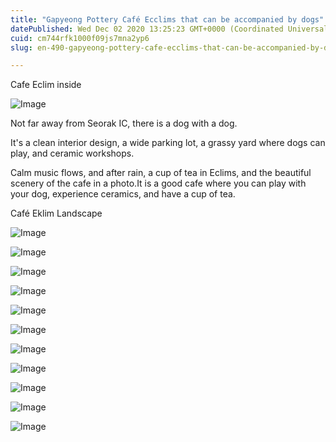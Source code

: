 ```yaml
---
title: "Gapyeong Pottery Café Ecclims that can be accompanied by dogs"
datePublished: Wed Dec 02 2020 13:25:23 GMT+0000 (Coordinated Universal Time)
cuid: cm744rfk1000f09js7mna2yp6
slug: en-490-gapyeong-pottery-cafe-ecclims-that-can-be-accompanied-by-dogs

---
```



Cafe Eclim inside

![Image](https://cdn.hashnode.com/res/hashnode/image/upload/v1739498926844/c45771bd-4bab-4242-abbb-98f568bcfef3.jpeg)

Not far away from Seorak IC, there is a dog with a dog.

It's a clean interior design, a wide parking lot, a grassy yard where dogs can play, and ceramic workshops.

Calm music flows, and after rain, a cup of tea in Eclims, and the beautiful scenery of the cafe in a photo.It is a good cafe where you can play with your dog, experience ceramics, and have a cup of tea.

Café Eklim Landscape

![Image](https://cdn.hashnode.com/res/hashnode/image/upload/v1739498928671/010346f4-e831-4c59-b7a3-13b6a0ef33b2.jpeg)

![Image](https://cdn.hashnode.com/res/hashnode/image/upload/v1739498930681/304f071e-09ec-470f-93c0-54a0ec16c974.jpeg)

![Image](https://cdn.hashnode.com/res/hashnode/image/upload/v1739498932575/eb0d3ecf-ea8b-4aa4-8417-5c6d34e6e907.jpeg)

![Image](https://cdn.hashnode.com/res/hashnode/image/upload/v1739498934878/c1058e6a-62a2-48e8-a67b-a52a4d457c45.jpeg)

![Image](https://cdn.hashnode.com/res/hashnode/image/upload/v1739498936851/f6cde5a9-3da2-4124-b218-0b4b72fab0f9.jpeg)

![Image](https://cdn.hashnode.com/res/hashnode/image/upload/v1739498938338/4740335b-e1f7-41fb-95e6-857f308c6013.jpeg)

![Image](https://cdn.hashnode.com/res/hashnode/image/upload/v1739498940345/f9b87557-a062-40bc-9b5c-421ee33185b8.jpeg)

![Image](https://cdn.hashnode.com/res/hashnode/image/upload/v1739498942142/beace517-6aa3-4c0f-af77-af26df6b311b.jpeg)

![Image](https://cdn.hashnode.com/res/hashnode/image/upload/v1739498943999/3037449a-8f1d-4bf7-ab58-a7def491f5c9.jpeg)

![Image](https://cdn.hashnode.com/res/hashnode/image/upload/v1739498945532/d25caf27-fd7b-4743-ba50-7f81a12e193a.jpeg)

![Image](https://cdn.hashnode.com/res/hashnode/image/upload/v1739498947540/e43cc3d6-05cb-4d89-960f-6bad8c3963a9.jpeg)